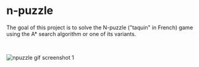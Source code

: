 # n-puzzle
The goal of this project is to solve the N-puzzle ("taquin" in French) game using the A* search algorithm or one of its variants.

<br />

![npuzzle gif screenshot 1](http://g.recordit.co/4BXnBzWYDL.gif)

<br />

